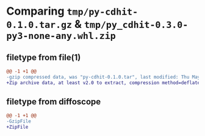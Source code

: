 # Comparing `tmp/py-cdhit-0.1.0.tar.gz` & `tmp/py_cdhit-0.3.0-py3-none-any.whl.zip`

## filetype from file(1)

```diff
@@ -1 +1 @@
-gzip compressed data, was "py-cdhit-0.1.0.tar", last modified: Thu May 25 11:42:25 2023, max compression
+Zip archive data, at least v2.0 to extract, compression method=deflate
```

## filetype from diffoscope

```diff
@@ -1 +1 @@
-GzipFile
+ZipFile
```

